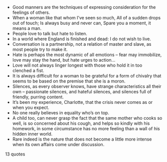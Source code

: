  - Good manners are the techniques of expressing consideration for the feelings of others.
 - When a woman like that whom I’ve seen so much, All of a sudden drops out of touch; Is always busy and never can, Spare you a moment, it means a man.
 - People love to talk but hate to listen.
 - In a world where England is finished and dead: I do not wish to live.
 - Conversation is a partnership, not a relation of master and slave, as most people try to make it.
 - Hate is perhaps the most dynamic of all emotions – fear may immobilize, love may stay the hand, but hate urges to action...
 - Love will not always linger longest with those who hold it in too clenched a fist.
 - It is always difficult for a woman to be grateful for a form of chivalry that seems to be based on the premise that she is a moron.
 - Silences, as every observer knows, have strange characteristics all their own – passionate silences, and hateful silences, and silences full of friendly, purring content.
 - It’s been my experience, Charlotte, that the crisis never comes as or when you expect.
 - No one really believes in equality who’s on top.
 - A child too, can never grasp the fact that the same mother who cooks so well, is so concerned about his cough, and helps so kindly with his homework, in some circumstance has no more feeling than a wall of his hidden inner world.
 - Rare indeed is the nature that does not become a little more intense when its own affairs come under discussion.

13 quotes
